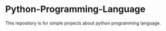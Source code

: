 # Python-Programming-Language
This repository is for simple projects about python programming language.
